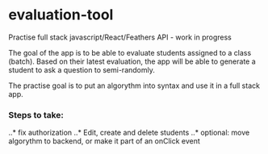 # evaluation-tool

Practise full stack javascript/React/Feathers API - work in progress

The goal of the app is to be able to evaluate students assigned to a class (batch). Based on their latest evaluation, the app will be able to generate a student to ask a question to semi-randomly. 

The practise goal is to put an algorythm into syntax and use it in a full stack app. 


### Steps to take:
 
..* fix authorization
..* Edit, create and delete students
..* optional: move algorythm to backend, or make it part of an onClick event

